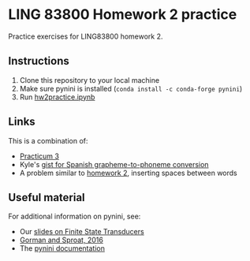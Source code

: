 # LING 83800 Homework 2 practice

Practice exercises for LING83800 homework 2.

## Instructions

1. Clone this repository to your local machine
1. Make sure pynini is installed (`conda install -c conda-forge pynini`)
1. Run [hw2practice.ipynb](hw2practice.ipynb)


## Links

This is a combination of:
   * [Practicum 3](http://m.mr-pc.org/t/ling83800/2020sp/practicum3.ipynb)
   * Kyle's [gist for Spanish grapheme-to-phoneme conversion](https://gist.github.com/kylebgorman/124909662f1abdab9a97ef06237c557d) 
   * A problem similar to [homework 2](https://github.com/mim/ling83800hw2), inserting spaces between words


## Useful material

For additional information on pynini, see:
   * Our [slides on Finite State Transducers](http://m.mr-pc.org/t/ling83800/2020sp/lecture05b.pdf)
   * [Gorman and Sproat, 2016](https://www.oreilly.com/content/how-to-get-superior-text-processing-in-python-with-pynini/)
   * The [pynini documentation](http://www.openfst.org/twiki/bin/view/GRM/PyniniDocs)
